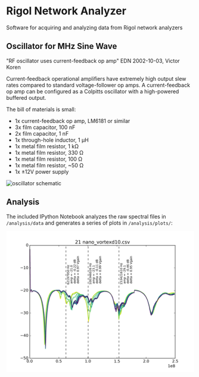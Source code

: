 Rigol Network Analyzer
======================
Software for acquiring and analyzing data from Rigol network analyzers

Oscillator for MHz Sine Wave
----------------------------

"RF oscillator uses current-feedback op amp"
EDN 2002-10-03, Victor Koren

Current-feedback operational amplifiers have extremely high output slew rates compared to standard voltage-follower op amps.  A current-feedback op amp can be configured as a Colpitts oscillator with a high-powered buffered output.

The bill of materials is small:
- 1x current-feedback op amp, LM6181 or similar
- 3x film capacitor, 100 nF
- 2x film capacitor, 1 nF
- 1x through-hole inductor, 1 µH
- 1x metal film resistor, 1 kΩ
- 1x metal film resistor, 330 Ω
- 1x metal film resistor, 100 Ω
- 1x metal film resistor, ~50 Ω
- 1x ±12V power supply

![oscillator schematic][schematic]

Analysis
--------
The included IPython Notebook analyzes the raw spectral files in `/analysis/data` and generates a series of plots in `/analysis/plots/`:

![network analysis][plot]


[schematic]: https://cdn.rawgit.com/GravesLab/rigol-networkanalyzer/master/img/oscillator-schematic.svg
[plot]: img/nano_vortex.png

